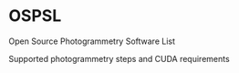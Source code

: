 # OSPSL
Open Source Photogrammetry Software List

Supported photogrammetry steps and CUDA requirements
